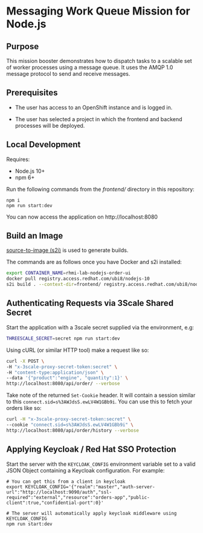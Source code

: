 # Messaging Work Queue Mission for Node.js

## Purpose

This mission booster demonstrates how to dispatch tasks to a scalable
set of worker processes using a message queue. It uses the AMQP 1.0
message protocol to send and receive messages.

## Prerequisites

* The user has access to an OpenShift instance and is logged in.

* The user has selected a project in which the frontend and backend
  processes will be deployed.

## Local Development

Requires:

* Node.js 10+
* npm 6+

Run the following commands from the *frontend/* directory in this repository:

```
npm i
npm run start:dev
```

You can now access the application on http://localhost:8080

## Build an Image

[source-to-image (s2i)](https://docs.okd.io/latest/creating_images/s2i.html) is
used to generate builds.

The commands are as follows once you have Docker and s2i installed:

```bash
export CONTAINER_NAME=rhmi-lab-nodejs-order-ui
docker pull registry.access.redhat.com/ubi8/nodejs-10
s2i build . --context-dir=frontend/ registry.access.redhat.com/ubi8/nodejs-10 $CONTAINER_NAME
```

## Authenticating Requests via 3Scale Shared Secret

Start the application with a 3scale secret supplied via the environment, e.g: 

```bash
THREESCALE_SECRET=secret npm run start:dev
```

Using cURL (or similar HTTP tool) make a request like so:

```bash
curl -X POST \
-H "x-3scale-proxy-secret-token:secret" \
-H "content-type:application/json" \
--data '{"product":"engine", "quantity":1}' \
http://localhost:8080/api/order/ --verbose
```

Take note of the returned `Set-Cookie` header. It will contain a session
similar to this `connect.sid=s%3AWJdsS.ewLV4W1GBb9i`. You can use this to fetch
your orders like so:

```bash
curl -H "x-3scale-proxy-secret-token:secret" \
--cookie "connect.sid=s%3AWJdsS.ewLV4W1GBb9i" \
http://localhost:8080/api/order/history --verbose
```

## Applying Keycloak / Red Hat SSO Protection

Start the server with the `KEYCLOAK_CONFIG` environment variable set to a valid
JSON Object containing a Keycloak configuration. For example:

```
# You can get this from a client in keycloak
export KEYCLOAK_CONFIG='{"realm":"master","auth-server-url":"http://localhost:9090/auth","ssl-required":"external","resource":"orders-app","public-client":true,"confidential-port":0}'

# The server will automatically apply keycloak middleware using KEYCLOAK_CONFIG
npm run start:dev
```

